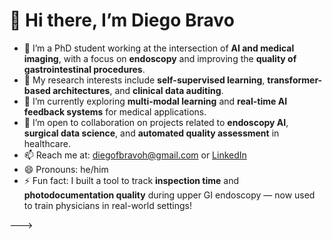 # 👋 Hi there, I’m Diego Bravo

- 🧠 I’m a PhD student working at the intersection of **AI and medical imaging**, with a focus on **endoscopy** and improving the **quality of gastrointestinal procedures**.
- 👀 My research interests include **self-supervised learning**, **transformer-based architectures**, and **clinical data auditing**.
- 🌱 I’m currently exploring **multi-modal learning** and **real-time AI feedback systems** for medical applications.
- 🤝 I’m open to collaboration on projects related to **endoscopy AI**, **surgical data science**, and **automated quality assessment** in healthcare.
- 📫 Reach me at: [diegofbravoh@gmail.com](mailto:diegofbravoh@gmail.com) or [LinkedIn](https://www.linkedin.com/in/ingdiegobravo/)
- 😄 Pronouns: he/him  
- ⚡ Fun fact: I built a tool to track **inspection time** and **photodocumentation quality** during upper GI endoscopy — now used to train physicians in real-world settings!

<!---
DiegoBravoH/DiegoBravoH is a ✨ special ✨ repository because its `README.md` appears on your GitHub profile.
You can click the Preview link to take a look at your changes.
--->

--->

